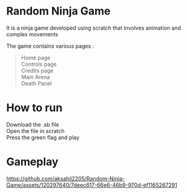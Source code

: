 # Random Ninja Game
 It is a ninja game developed using scratch that involves animation and complex movements 

The game contains various pages : <br />
 > Home page<br />
 > Controls page<br />
 > Credits page<br />
 > Main Arena<br />
 > Death Panel

# How to run 
   Download the .sb file <br />
   Open the file in scratch <br />
   Press the green flag and play

# Gameplay

https://github.com/aksahil2205/Random-Ninja-Game/assets/120297640/7deec617-66e6-46b9-970d-ef1165267291


